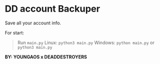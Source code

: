 # DD account Backuper

Save all your account info.

For start:
> Run `main.py`
> Linux: `python3 main.py`
> Windows: `python main.py` or `python3 main.py`


__BY: YOUNGAOS x DEADDESTROYERS__
